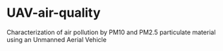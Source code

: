 # UAV-air-quality
Characterization of air pollution by PM10 and PM2.5 particulate material using an Unmanned Aerial Vehicle
